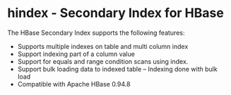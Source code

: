 hindex - Secondary Index for HBase
======

The HBase Secondary Index supports the following features:
- Supports multiple indexes on table and multi column index
- Support indexing part of a column value
- Support for equals and range condition scans using index.
- Support bulk loading data to indexed table – Indexing done with bulk load
- Compatible with Apache HBase 0.94.8

